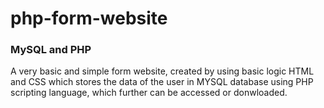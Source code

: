 # php-form-website
<h3>MySQL and PHP</h3>
A very basic and simple form website, created by using basic logic HTML and CSS which stores the data of the user in MYSQL database using 
PHP scripting language, which further can be accessed or donwloaded.
